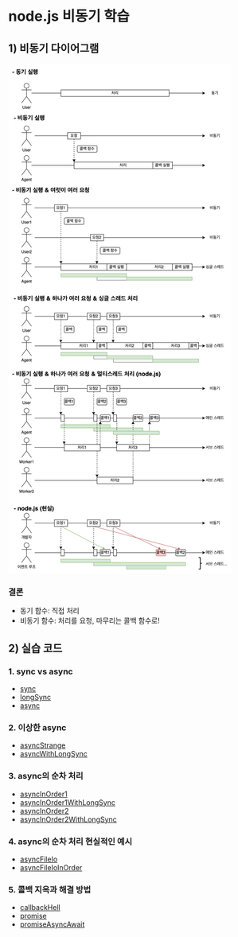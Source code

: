 # node.js 비동기 학습

## 1) 비동기 다이어그램

![diagram](./img/syncasync.drawio.png)

### 결론

- 동기 함수: 직접 처리
- 비동기 함수: 처리를 요청, 마무리는 콜백 함수로!

## 2) 실습 코드
### 1. sync vs async
- [sync](./sync.js)
- [longSync](./longSync.js)
- [async](./async.js)

### 2. 이상한 async
- [asyncStrange](./asyncStrange.js)
- [asyncWithLongSync](./asyncWithLongSync.js)

### 3. async의 순차 처리
- [asyncInOrder1](./asyncInOrder1.js)
- [asyncInOrder1WithLongSync](./asyncInOrder1WithLongSync.js)
- [asyncInOrder2](./asyncInOrder2.js)
- [asyncInOrder2WithLongSync](./asyncInOrder2WithLongSync.js)

### 4. async의 순차 처리 현실적인 예시
- [asyncFileIo](./asyncFileIo.js)
- [asyncFileIoInOrder](./asyncFileIoInOrder.js)

### 5. 콜백 지옥과 해결 방법
- [callbackHell](./callbackHell.js)
- [promise](./promise.js)
- [promiseAsyncAwait](./promiseAsyncAwait.js)
